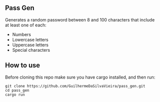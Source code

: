 ## Pass Gen
Generates a random password between 8 and 100 characters that include at least one of each:
- Numbers
- Lowercase letters
- Uppercase letters
- Special characters 

## How to use
Before cloning this repo make sure you have cargo installed, and then run:
```
git clone https://github.com/GuilhermeDaSilvaVieira/pass_gen.git
cd pass_gen
cargo run
```
